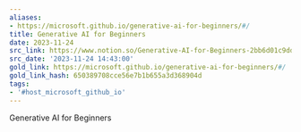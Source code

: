 ```yaml
---
aliases:
- https://microsoft.github.io/generative-ai-for-beginners/#/
title: Generative AI for Beginners
date: 2023-11-24
src_link: https://www.notion.so/Generative-AI-for-Beginners-2bb6d01c9dde4b3381daef083b197b75
src_date: '2023-11-24 14:43:00'
gold_link: https://microsoft.github.io/generative-ai-for-beginners/#/
gold_link_hash: 650389708cce56e7b1b655a3d368904d
tags:
- '#host_microsoft_github_io'
---
```






Generative AI for Beginners